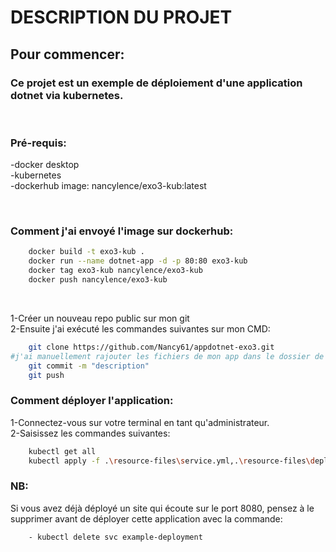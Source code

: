 # **DESCRIPTION DU PROJET**
## **Pour commencer:**
### <p>Ce projet est un exemple de déploiement d'une application dotnet via kubernetes.<br></p>

<p><br></p>

### **Pré-requis:**
<p>-docker desktop<br>
-kubernetes<br>
-dockerhub image: nancylence/exo3-kub:latest<br></p>

<p><br></p>

### **Comment j'ai envoyé l'image sur dockerhub:**
```bash
    docker build -t exo3-kub . 
    docker run --name dotnet-app -d -p 80:80 exo3-kub
    docker tag exo3-kub nancylence/exo3-kub
    docker push nancylence/exo3-kub
```
<p><br></p>

<p>1-Créer un nouveau repo public sur mon git<br>
2-Ensuite j'ai exécuté les commandes suivantes sur mon CMD:</p>

```bash
    git clone https://github.com/Nancy61/appdotnet-exo3.git
#j'ai manuellement rajouter les fichiers de mon app dans le dossier de mon repo créer automatiquement après le clone
    git commit -m "description"
    git push
```

### **Comment déployer l'application:**
<p>1-Connectez-vous sur votre terminal en tant qu'administrateur.<br>
2-Saisissez les commandes suivantes:</p>

```bash
    kubectl get all 
    kubectl apply -f .\resource-files\service.yml,.\resource-files\deployment.yml
```

### **NB:**
Si vous avez déjà déployé un site qui écoute sur le port 8080, pensez à le supprimer avant de déployer cette application avec la commande:

```bash
    - kubectl delete svc example-deployment
```